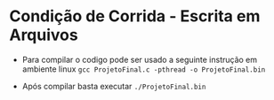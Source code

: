# Condição de Corrida - Escrita em Arquivos

* Para compilar o codigo pode ser usado a seguinte instrução em ambiente linux
`gcc ProjetoFinal.c -pthread -o ProjetoFinal.bin`

* Após compilar basta executar
`./ProjetoFinal.bin`

